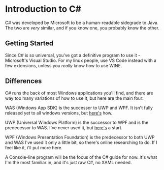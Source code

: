 # Introduction to C#
C# was developed by Microsoft to be a human-readable sidegrade to Java.
The two are *very* similar, and if you know one, you probably know the other.

## Getting Started
Since C# is so universal, you've got a definitive program to use it - Microsoft's Visual Studio.
For my linux people, use VS Code instead with a few extensions, unless you *really* know how to use WINE.

## Differences
C# runs the back of most Windows applications you'll find, and there are way too many variations of how to use it, but here are the main four:

<tabs>
<tab id="was" title="WAS Projects">

WAS (Windows App SDK) is the successor to UWP and WPF.
It isn't fully released yet to all windows versions, but [here's](https://learn.microsoft.com/en-us/visualstudio/get-started/csharp/tutorial-wasdk?view=vs-2022&tabs=vs-2022-17-10) how.

</tab>
<tab id="uwp" title="UWP Projects">

UWP (Universal Windows Platform) is the successor to WPF and is the predecessor to WAS.
I've never used it, but [here's](https://learn.microsoft.com/en-us/visualstudio/get-started/csharp/tutorial-uwp?view=vs-2022) a start.

</tab>
<tab id="wpf" title="WPF Projects">

WPF (Windows Presentation Foundation) is the predecessor to both UWP and WAS
I've used it only a little bit, so there's online researching to do.
If I feel like it, i'll put more here.

</tab>
<tab id="console" title="Console Projects">

A Console-line program will be the focus of the C# guide for now.
It's what I'm the most familiar in, and it's just raw C#, no XAML needed.

</tab>
</tabs>